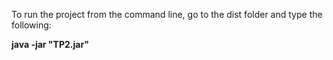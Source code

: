 To run the project from the command line, go to the dist folder and
type the following:

**java -jar "TP2.jar"** 
